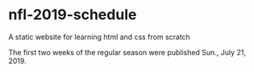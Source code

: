 # nfl-2019-schedule
A static website for learning html and css from scratch

The first two weeks of the regular season were published Sun., July 21, 2019.
